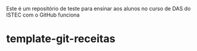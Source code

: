 Este é um repositório de teste para ensinar aos alunos no curso de DAS do ISTEC com o GitHub funciona
# template-git-receitas
